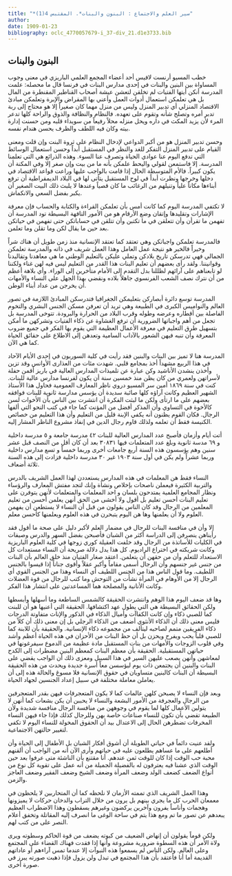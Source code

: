```yaml
---
title: "*سير العلم والاجتماع : البنون والبنات*. المقتبس 4(1)"
author: 
date: 1909-01-23
bibliography: oclc_4770057679-i_37-div_21.d1e3733.bib
---
```




##  البنون والبنات 


 خطب  المسيو  أرنست  لافيس  أحد  أعضاء المجمع العلمي الباريزي في معنى وجوب المساواة بين البنين والبنات في  إحدى  مدارس البنات في فرنسا قال ما محصله: علمت المدرسة أنكن أيتها الفتيات لم تخلقن لتعشن عيشة أصحاب القناطير المقنطرة من المال بل هي تعلمكن استعمال أدوات العمل وأعني بها المقراض والإبرة وتعلمكن مبادئ الاقتصاد المنزلي أي تدبير المنزل وليس من منزل مهما كان صغيراً إلا هو محتاج إلى ربة تدبر أمره وتصلح شأنه وتقوم على تعهده. فالنظام والنظافة والذوق والراحة كلها تدعر المرء لأن يزيد المكث في داره ويحل منزله محلاً رفيعاً من سويداء قلبه ومن حسنت إدارة بيته وكان فيه اللطف والظرف يحسن هندام نفسه. 

 وحسن تدبير المنزل هو من أكبر الدواعي لإدخال النظام على ثروة البنت وإن قلت ومعنى القيام على تدبير المنزل التفكر للغد والنظر في المستقبل أبداً وحسن استعمال الوسائط التي تدفع اليوم عنا عوادي الحياة وتصرف عنا السوء. وهذه الذرائع هي التي تعلمنا المدرسة. إلا فاستمعن لقولي واليحط علمكن بأنه ما من بيت وإن صغر إلا وفي المكنة أن يكون كبيراً. فالأم المتوسطة الحال إذا قامت بالواجب عليها وراعت قواعد الاقتصاد في دخلها وخرجها ونظرت أبداً في لوح المستقبل يتأتى لها في البلاد الديمقراطية أن ترفع أبناءها مكاناً علياً وتنيلهم من الرغائب ما كان قصياً وعندها لا يلبث ذلك البيت الصغير أن يكبر بفضل السعي والانكماش. 

 لا تكتفي المدرسة اليوم كما كانت أمس بأن تعلمكن القراءة والكتابة والحساب فإن معرفة الإشارات وتقليدها وإتقان وضع الأرقام هو من الأمور التافهة البسيطة تود المدرسة أن تفهمن ما تقرأن وأن تتعلقن في ما تكتبن وأن تتلقن في حساباتكن حتى تفهمن في حياتكن بعد حين ما يقال لكن وما تقلن وما تعلمن. 
 
 فالمدرسة تعلمكن واجباتكن وهي تعتقد كما تعتقد الإنسانية منذ زمن طويل أن هناك شراً وخيراً فالخير هو نتيجة عمل العامل وهذا العمل شريف في ذاته والمدرسة تعلمكن الجمالي فهي تدرسكن تاريخ بلادكن وتملي عليكن بالتعليم الوطني ما هي معاهدنا وتقاليدنا   وقوانيننا. ولقد رأى بعضهم أن تعليم البنات هذا القدر من التعليم ليس فيه لهن غناء ولكننا لو تابعناهم على آرائهم لظللنا بدل التقدم إلى الأمام متأخرين إلى الوراء. وأي بلاهة أعظم من أن نترك نصف الشعب الفرنسوي جاهلاً بلاده ونقضي بهذا الجهل على النساء والأمهات أن يخرجن من عداد أبناء الوطن. 

 المدرسة توسع دائرة أبصاركن بتعليمكن الجغرافيا فتدرسكن المبادئ اللازمة في تصور العالم والنواميس الكبرى في الطبيعة وهي تريد أن تعرفن مسكن الجنس البشري والتخوم الفاصلة بين أقطاره وعرضه وطوله وقرب البلاد من الحرارة والبرودة. تتوخى المدرسة بل تجعل من أهم واجباتها الضرورية أن ترفع الغشاوة عن ذكاء الفتيات وتشركهن ما أمكن بتسهيل طرق التعليم في معرفة الأعمال العظيمة التي يقوم بها الفكر في جميع ضروب المعرفة وأن تنبه فيهن الشعور بالآداب السامية وتعدهن إلى الاطلاع على حقائق الحياة كما هي الآن. 

 المدرسة هنا لا تميز بين البنات والبنين فقد رأيت في كلية السوربون في  إحدى  الأيام الآحاد في هذا الربيع مشهداً أخذ بمجامع قلبي. شهدت مئات من العذارى الأوانس وقد تزين وأخذن ينشدن الأناشيد وكن عبارة عن تلميذات المدارس العالية في باريز أقمن حفلة لأسراتهن ولعمري من كان يظن منذ  خمسين  سنة أن يكون لفرنسا مدارس عالية للبنات. كنت في سنة  ١٨٦٩  أمين سر المسيو دروي ناظر المعارف العمومية فحاول هذا الأستاذ الشهير العظيم وكانت آراؤه كلها صائبة سديدة أن يؤسس مدارسة ثانوية للبنات فوافقه بعضهم على ما ارتأى ولكن ما لبثت الفكرة أن انتشرت بين الناس بأن الأخوات لسن كالأخوة في التساوي وأن المذكر أفضل من المؤنث كما جاء في كتب النحو التي ألفها الرجال. فكان القوم يظنون أنه يكفي الإبنة قليل من التعليم وأن هذا التعليم من خصائص الكنيسة فقط أن تعلمه ولذلك قاوم رجال الدين في إنفاذ مشروع الناظر المشار إليه. 

 أتت أيام وأزمان فأصبح عدد المدارس العالية للبنات  ٤٢  مدرسة جامعة و  ٥   مدرسة داخلية و  ٦٩  مدسة ثانوية وبلغ عدد المتعلمات فيها  ٣٠٨٣١  بعد أن كان أقل من النصف قبل  عشر  سنين وهم يؤسسون هذه السنة  أربع  جامعات أخرى وربما خمساً و  تسع  مدارس داخلية وربما عشراً ولم يكن في أول سنة  ١٩٠٣  غير  ٣٠  مدرسة داخلية فزادت إلى هذه السنة   ثلاثة  أضعاف. 

 النساء فقط هن المعلمات في هذه المدارس يستعددن لهذا العمل الشريف بالدرس والتربية الكثيرة فيعملن ناصحات بإخلاص ونشأة وإنك لتجد مفتش المعارف والرؤساء ونظار المجامع العلمية يمتدحون بلسان و  احد  المعلمات والمتعلمات لأنهن يتوفرن على تعليم البنات أحسن تعليم بل أقول ولا أخشى من الحق أنهن يعلمن أحسن من تعليم المعلمين من الرجال وقد كان الناس يقولون من قبل أن النساء لا يستطعن أن يفهمن العلوم ولا أن يعلمنها وها هن اليوم يتبحرن في هذه العلوم ويعلمنها كأحسن معلم. 

 إلا وأن في منافسة البنات للرجال في مضمار العلم لأكبر دليل على صحة ما أقول فقد رأيناهن ينصرفن إلى الدراسة أكثر من الشبان فأصبحن بفضل السهر والدرس وصيفات في الكليات للأساتذة من الرجال وقد خلفت العقيلة كوري زوجها في كلية العلوم الباريزية وكانت شريكته في اختراع الراديوم. كل هذا يدل دلالة صريحة أن النساء مستعدات كل الاستعداد للتعلم وأن من حقهن أن يتعلمن. اعتقد صغار الفتيان منذ خلق العالم بأن البنات من جنس غير جنسهم وأن الرجال أسمى مقاماً وأكبر عقلاً وأقوى جناناً إذا قيسوا بالجنس اللطيف. وما قول الناس هذا من الجنس اللطيف أي النساء وهذا من الجنس القوي أي الرجال إلا من الأوهام في المرأة نشأت من التوحش وما كتب للرجال من قوة العضلات وكانت الأنانية والمصلحة هما المساعدتين على انتشار هذا الفكر. 

 وها قد ضعف اليوم هذا الوهم وانتشرت الحقيقة كالشمس الساطعة وما أسهلها وأبسطها ولكن الحقائق البسيطة هي التي يطول عهد اكتشافها. الحقيقة التي أعنيها هو أن للبنت كما للصبي ذكاء وإن كانت الكفاآت وأميال الذكاء في الذكور والإناث متفاوتة الدرجات فليس معنى ذلك أن الذكاء الأنثوي أضعف من الذكاء الرجلي بل إن معنى ذلك أن كلاً من ذكاء الفريقين متمم لصاحبه ليتألف من مجموعه ذكاء الإنسانية. والحقيقة بأن للابنة كما للصبي قلباً يحب ويفرح ويحزن بل أن حظ البنات   من الأحزان في هذه الحياة أعظم وأشد وفي قلوب الزوجات والأمهات من بنات المستقبل مادة عظيمة من الدموع سيفرغونها في حياتهن المستقبلية. الحقيقة بأن معظم البنات كمعظم البنين مضطرات إلى الكدح لمعاشهن وأنهن يصعب عليهن السير في هذا السبيل ومعزى ذلك أن الواجب يقضي على البنات   والبنين أن يجتمعن ذات يوم ليؤسسن معاً أسرة جديدة ويحدث من هذه الحقيقة البسيطة أن البنات كالبنين متساويان في حقوق الإنسانية فلا مسوغ والحالة هذه إلى أن يعاملن معاملة مختلفة في سبيل إعداد الجنسين لجهاد الحياة. 

 وبعد فإن النساء لا يصبحن كلهن عالمات كما لا يكون المتعجرفات فيهن بقدر المتعجرفين من الرجال والعجرفة من الأمور البشعة والنساء لا يحببن أن يكن بشعات كما أنهن لا يتولين الأعمال كلها لما يقوم في وجوههن من منافسة الرجال منافسة شديدة ولأن الطبيعة تقضي بأن تكون للنساء صناعات خاصة بهن وللرجال كذلك فإذا جاء فيهن النساء المخرفات تضطرهن الحال إلى الاعتدال بيد أن الحقوق المخولة للنساء اليوم لا تكفي لتغيير حالتهن الاجتماعية. 

 ولقد عنيت دائماً في حياتي الطويلة أن أشوق أفكار الشبان بل الأطفال إلى الحياة وأن أطلعهم على ما عساهم يطلعون عليه في حياتهم وأرى الآن أنه من الواجب أن ألقنهم محبة حب الوقت إذا كان للوقت ثمن عندهم. أنا مقتنع بأن الناشئة متى عرفوا بعد حين الوقت الذي عشنا فيه يعترفون له بالفضيلة الجميلة من أنه عمل على تقوية كل نوع من أنواع الضعف كضعف الولد وضعف المرأة وضعف الشيخ وضعف الفقير وضعف العاجز والزمن. 

 وهذا العمل الشريف الذي تممته الأزمان لا نلحظه كما أن المتحاربين لا يلحظون في معمعان الحرب كل ما يجري بينهم بل يرون من خلال التراب والدخان حركات لا يميزونها وهجمات وأناساً يفرون وآخرين يركضون وغيرهم يسقطون وهذا الاضطراب العظيم يبعدهم عن تصور ما تم ومع هذا يتم في ساحة الوغى ما انصرف إليه المقاتلة وتخفق أعلام النصر على من كتب لهم. 

 ولكن قوماً يقولون أن إنهاض الضعيف من كبوته يضعف من قوة الحاكم وسطوته ويرى ولاة الأمر أن هذه السطوة ضرورية مشروعة وأنها إذا فقدت فهناك القضاء   على المجتمع وعلى العالم. ولكن الناس لم يسمعوا هذه النبوآت إلا عندما تمس آراءهم أو عاداتهم القديمة أما أنا فأعتقد بأن هذا المجتمع في تبدل ولن يزول فإذا ذهبت صورته يبرز في صورة أخرى.  
